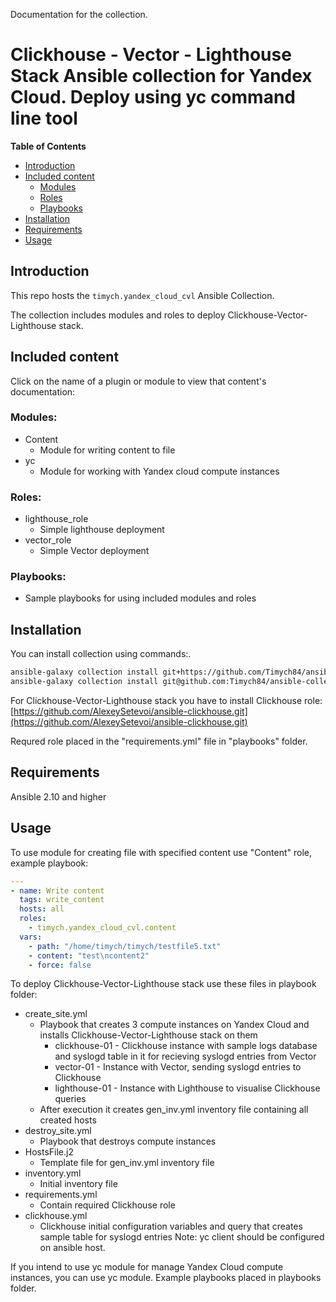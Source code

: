 Documentation for the collection.
# Clickhouse - Vector - Lighthouse Stack Ansible collection for Yandex Cloud. Deploy using yc command line tool

**Table of Contents**

* [Introduction](#introduction)
* [Included content](#included-content)
    + [Modules](#modules)
    + [Roles](#roles)
    + [Playbooks](#playbooks)
* [Installation](#installation)
* [Requirements](#requirements)
* [Usage](#usage)

## Introduction

This repo hosts the `timych.yandex_cloud_cvl` Ansible Collection.

The collection includes modules and roles to deploy Clickhouse-Vector-Lighthouse stack.

## Included content

Click on the name of a plugin or module to view that content's documentation:

### Modules:
  - Content
      - Module for writing content to file
  - yc
      - Module for working with Yandex cloud compute instances
### Roles:
  - lighthouse_role
      - Simple lighthouse deployment
  - vector_role
      - Simple Vector deployment

### Playbooks:
  - Sample playbooks for using included modules and roles

## Installation

You can install collection using commands:.

```bash
ansible-galaxy collection install git+https://github.com/Timych84/ansible-collection-cvl.git
ansible-galaxy collection install git@github.com:Timych84/ansible-collection-cvl.git
```


For Clickhouse-Vector-Lighthouse stack you have to install Clickhouse role:
[https://github.com/AlexeySetevoi/ansible-clickhouse.git](https://github.com/AlexeySetevoi/ansible-clickhouse.git)

Requred role placed in the "requirements.yml" file in "playbooks" folder.

## Requirements
Ansible 2.10 and higher

## Usage
To use module for creating file with specified content use "Content" role, example playbook:

```yml
---
- name: Write content
  tags: write_content
  hosts: all
  roles:
    - timych.yandex_cloud_cvl.content
  vars:
    - path: "/home/timych/timych/testfile5.txt"
    - content: "test\ncontent2"
    - force: false
```

To deploy Clickhouse-Vector-Lighthouse stack use these files in playbook folder:
- create_site.yml
    - Playbook that creates 3 compute instances on Yandex Cloud and installs Clickhouse-Vector-Lighthouse stack on them
        - clickhouse-01 - Clickhouse instance with sample logs database and syslogd table in it for recieving syslogd entries from Vector
        - vector-01 - Instance with Vector, sending syslogd entries to Clickhouse
        - lighthouse-01 - Instance with Lighthouse to visualise Clickhouse queries
    - After execution it creates gen_inv.yml inventory file containing all created hosts
- destroy_site.yml
    - Playbook that destroys compute instances
- HostsFile.j2
    - Template file for gen_inv.yml inventory file
- inventory.yml
    - Initial inventory file
- requirements.yml
    - Contain required Clickhouse role
- clickhouse.yml
    - Clickhouse initial configuration variables and query that creates sample table for syslogd entries
Note: yc client should be configured on ansible host.

If you intend to use yc module for manage Yandex Cloud compute instances, you can use yc module. Example playbooks placed in playbooks folder.
